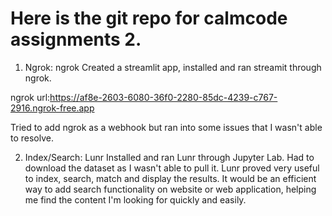 # Here is the git repo for calmcode assignments 2. 

1. Ngrok: ngrok
  Created a streamlit app, installed and ran streamit through ngrok.

ngrok url:https://af8e-2603-6080-36f0-2280-85dc-4239-c767-2916.ngrok-free.app

Tried to add ngrok as a webhook but ran into some issues that I wasn't able to resolve.

2. Index/Search: Lunr
   Installed and ran Lunr through Jupyter Lab. Had to download the dataset as I wasn't able to pull it.
   Lunr proved very useful to index, search, match and display the results. It would be an efficient way to add search functionality on website or web application, helping me find the content I'm looking for quickly and easily.
